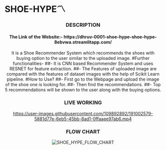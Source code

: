 # SHOE-HYPE〽️

<div align="center">
<h3 align="center">DESCRIPTION</h3>
  <h4>The Link of the Website:- https://dhruv-0001-shoe-hype-shoe-hype-8ebvwa.streamlitapp.com/</a></h4>
<p>It is a Shoe Recommender System which recommends the shoes with buying option to the user similar to the uploaded image. 
#Further functionalities-
##-	It is CNN based Recommender System and uses RESNET for feature extraction.
##-	The Features of uploaded image are compared with the features of dataset images with the help of Scikit Learn pipeline.
#How to Use?
##-	First go to the Webpage and upload the image of the shoe one is looking for. 
##-	Then find the recommendations.
##-	Top 5 recommendations will be shown to the user along with the buying options.
</p>
</div>

<div align="center">
<h3 align="center">LIVE WORKING</h3>

https://user-images.githubusercontent.com/109892892/191002579-5881d77e-6eb5-45bb-8ad1-0ffaaee97ab6.mp4

<div align="center">
<h3 align="center">FLOW CHART</h3>
  
![SHOE_HYPE_FLOW_CHART](https://user-images.githubusercontent.com/109892892/191014150-35200001-8c8a-4659-9bdb-04d694d52419.png)
